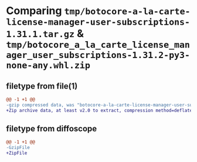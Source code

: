 # Comparing `tmp/botocore-a-la-carte-license-manager-user-subscriptions-1.31.1.tar.gz` & `tmp/botocore_a_la_carte_license_manager_user_subscriptions-1.31.2-py3-none-any.whl.zip`

## filetype from file(1)

```diff
@@ -1 +1 @@
-gzip compressed data, was "botocore-a-la-carte-license-manager-user-subscriptions-1.31.1.tar", last modified: Sat Jul  8 01:42:31 2023, max compression
+Zip archive data, at least v2.0 to extract, compression method=deflate
```

## filetype from diffoscope

```diff
@@ -1 +1 @@
-GzipFile
+ZipFile
```

